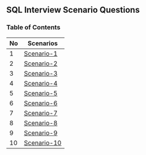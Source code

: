 ## SQL Interview Scenario Questions

### Table of Contents

| No  | Scenarios  |
|---- |----------- |
| 1   | [Scenario-1](#scenario-1) |
| 2   | [Scenario-2](#scenario-2) |
| 3   | [Scenario-3](#scenario-3) |
| 4   | [Scenario-4](#scenario-4) |
| 5   | [Scenario-5](#scenario-5) |
| 6   | [Scenario-6](#scenario-6) |
| 7   | [Scenario-7](#scenario-7) |
| 8   | [Scenario-8](#scenario-8) |
| 9   | [Scenario-9](#scenario-9) |
| 10  | [Scenario-10](#scenario-10) |

